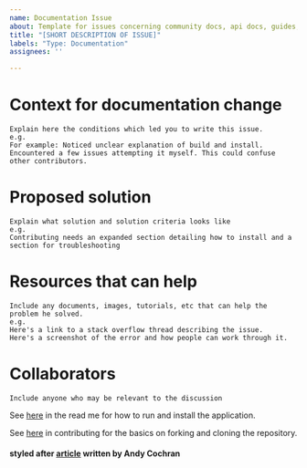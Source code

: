 ```yaml
---
name: Documentation Issue
about: Template for issues concerning community docs, api docs, guides, etc
title: "[SHORT DESCRIPTION OF ISSUE]"
labels: "Type: Documentation"
assignees: ''

---
```


# Context for documentation change
```
Explain here the conditions which led you to write this issue. 
e.g. 
For example: Noticed unclear explanation of build and install. Encountered a few issues attempting it myself. This could confuse other contributors.
```

# Proposed solution
```
Explain what solution and solution criteria looks like
e.g.
Contributing needs an expanded section detailing how to install and a section for troubleshooting
```

# Resources that can help
```
Include any documents, images, tutorials, etc that can help the problem he solved.
e.g.
Here's a link to a stack overflow thread describing the issue.
Here's a screenshot of the error and how people can work through it.
```

# Collaborators 
```
Include anyone who may be relevant to the discussion
```

See [here](https://github.com/tkshill/Quarto/blob/main/README.md#run-and-install) in the read me for how to run and install the application.

See [here](https://github.com/tkshill/Quarto/blob/main/CONTRIBUTING.md#the-basics) in contributing for the basics on forking and cloning the repository.

#### styled after [article](https://medium.com/nyc-planning-digital/writing-a-proper-github-issue-97427d62a20f) written by Andy Cochran

